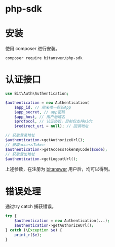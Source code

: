 # php-sdk
# 安装
使用 composer 进行安装。
```shell
composer require bitanswer/php-sdk
```
# 认证接口
```php
use Bit\Auth\Authentication;

$authentication = new Authentication(
    $app_id, // 用来唯一标识App
    $app_secret, // app密码
    $app_host, // 用户池域名
    $protocol, // 认证协议，目前仅支持oidc
    $redirect_uri = null); // 回调地址

// 获取登录地址
$authentication->getAuthorizeUrl();
// 获取accessToken
$authentication->getAccessTokenByCode($code);
// 获取登出地址
$authentication->getLogoutUrl();
```
上述参数，在注册为 [bitanswer](https://account.bitanswer.cn/?app=bit) 用户后，均可以得到。

# 错误处理
通过try catch 捕获错误。
```php
try {
    $authentication = new Authentication(...);
    $authentication->getAuthorizeUrl();
} catch (\Exception $e) {
    print_r($e);
}

```